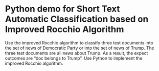 #   Python demo for Short Text Automatic Classification based on Improved Rocchio Algorithm
Use the improved Rocchio algorithm to classify three test documents into the set of news of Democratic Party or into the set of news of Trump. The three test documents are all news about Trump. As a result, the expect outcomes are “doc belongs to Trump”. Use Python to implement the improved Rocchio algorithm. 

